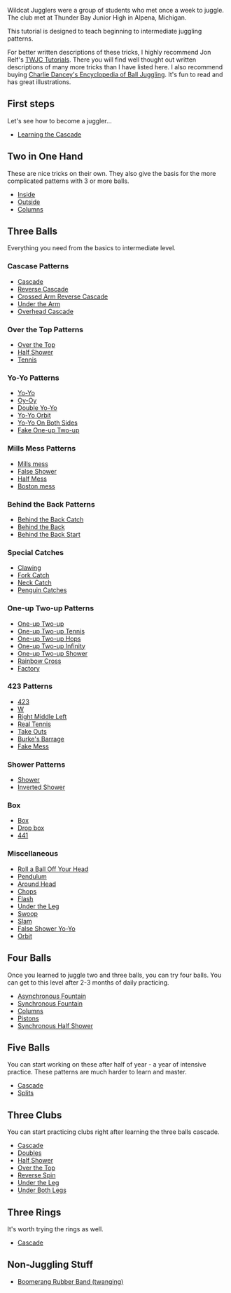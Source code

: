 Wildcat Jugglers were a group of students who met once a week to juggle. The club met at Thunder Bay Junior High in Alpena, Michigan.

This tutorial is designed to teach beginning to intermediate juggling patterns.

For better written descriptions of these tricks, I highly recommend Jon Relf's [TWJC Tutorials](http://www.twjc.co.uk/tutorials.html). There you will find well thought out written descriptions of many more tricks than I have listed here. I also recommend buying
[Charlie Dancey's Encyclopedia of Ball Juggling](https://www.goodreads.com/book/show/969254.Charlie_Dancey_s_Encyclopaedia_of_Ball_Juggling). It's fun to read and has great illustrations.

## First steps

Let's see how to become a juggler…

-  [Learning the Cascade](learningthecascade.md)

## Two in One Hand

These are nice tricks on their own. They also give the basis for the more complicated patterns with 3 or more balls.

-  [Inside](twoinonehand-inside.md)
-  [Outside](twoinonehand-outside.md)
-  [Columns](twoinonehand-columns.md)

## Three Balls

Everything you need from the basics to intermediate level.
### Cascase Patterns

-  [Cascade](cascade.md)
-  [Reverse Cascade](reversecascade.md)
-  [Crossed Arm Reverse Cascade](crossedarmreversecascade.md)
-  [Under the Arm](underthearm.md)
-  [Overhead Cascade](overheadcascade.md)

### Over the Top Patterns

-  [Over the Top](overthetop.md)
-  [Half Shower](halfshower.md)
-  [Tennis](tennis.md)

### Yo-Yo Patterns

-  [Yo-Yo](yo-yo.md)
-  [Oy-Oy](oy-oy.md)
-  [Double Yo-Yo](doubleyo-yo.md)
-  [Yo-Yo Orbit](yo-yoorbit.md)
-  [Yo-Yo On Both Sides](yo-yoonbothsides.md)
-  [Fake One-up Two-up](fakeone-uptwo-up.md)

### Mills Mess Patterns

-  [Mills mess](millsmess.md)
-  [False Shower](falseshower.md)
-  [Half Mess](halfmess.md)
-  [Boston mess](bostonmess.md)

### Behind the Back Patterns

-  [Behind the Back Catch](behindthebackcatch.md)
-  [Behind the Back](behindtheback.md)
-  [Behind the Back Start](behindthebackstart.md)

### Special Catches

-  [Clawing](clawing.md)
-  [Fork Catch](forkcatch.md)
-  [Neck Catch](neckcatch.md)
-  [Penguin Catches](penguincatches.md)

### One-up Two-up Patterns

-  [One-up Two-up](one-uptwo-up.md)
-  [One-up Two-up Tennis](one-uptwo-uptennis.md)
-  [One-up Two-up Hops](one-uptwo-uphops.md)
-  [One-up Two-up Infinity](one-uptwo-upinfinity.md)
-  [One-up Two-up Shower](one-uptwo-upshower.md)
-  [Rainbow Cross](rainbowcross.md)
-  [Factory](factory.md)

### 423 Patterns

-  [423](423.md)
-  [W](w.md)
-  [Right Middle Left](rightmiddleleft.md)
-  [Real Tennis](realtennis.md)
-  [Take Outs](takeouts.md)
-  [Burke's Barrage](burkesbarrage.md)
-  [Fake Mess](fakemess.md)

### Shower Patterns

-  [Shower](shower.md)
-  [Inverted Shower](invertedshower.md)

### Box

-  [Box](box.md)
-  [Drop box](dropbox.md)
-  [441](441.md)

### Miscellaneous

-  [Roll a Ball Off Your Head](rollaballoffyourhead.md)
-  [Pendulum](pendulum.md)
-  [Around Head](aroundhead.md)
-  [Chops](chops.md)
-  [Flash](flash.md)
-  [Under the Leg](undertheleg.md)
-  [Swoop](swoop.md)
-  [Slam](slam.md)
-  [False Shower Yo-Yo](falseshoweryo-yo.md)
-  [Orbit](orbit.md)

## Four Balls

Once you learned to juggle two and three balls, you can try four balls. You can get to this level after 2-3 months of daily practicing.

-  [Asynchronous Fountain](fourballasynchronousfountain.md)
-  [Synchronous Fountain](fourballsynchronousfountain.md)
-  [Columns](fourballcolumns.md)
-  [Pistons](fourballpistons.md)
-  [Synchronous Half Shower](fourballsynchronoushalfshower.md)

## Five Balls

You can start working on these after half of year - a year of intensive practice. These patterns are much harder to learn and master.

-  [Cascade](fiveballcascade.md)
-  [Splits](fiveballsplits.md)

## Three Clubs

You can start practicing clubs right after learning the three balls cascade.

-  [Cascade](clubcascade.md)
-  [Doubles](clubdoubles.md)
-  [Half Shower](clubhalfshower.md)
-  [Over the Top](cluboverthetop.md)
-  [Reverse Spin](clubreversespin.md)
-  [Under the Leg](clubundertheleg.md)
-  [Under Both Legs](clubunderbothlegs.md)

## Three Rings

It's worth trying the rings as well.
-  [Cascade](ringcascade.md)

## Non-Juggling Stuff

-  [Boomerang Rubber Band (twanging)](boomerang-rubber-band.md)

